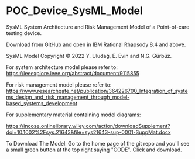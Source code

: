 # POC_Device_SysML_Model
SysML System Architecture and Risk Management Model of a Point-of-care testing device.

Download from GitHub and open in IBM Rational Rhapsody 8.4 and above.

SysML Model Copyright © 2022 Y. Uludağ, E. Evin and N.G. Gürbüz.

For system architecture model please refer to: https://ieeexplore.ieee.org/abstract/document/9115855

For risk management model please refer to: https://www.researchgate.net/publication/364226700_Integration_of_systems_design_and_risk_management_through_model-based_systems_development 

For supplementary material containing model diagrams:

https://incose.onlinelibrary.wiley.com/action/downloadSupplement?doi=10.1002%2Fsys.21643&file=sys21643-sup-0001-SuppMat.docx

To Download The Model:
Go to the home page of the git repo and you'll see a small green button at the top right saying "CODE". Click and download.



